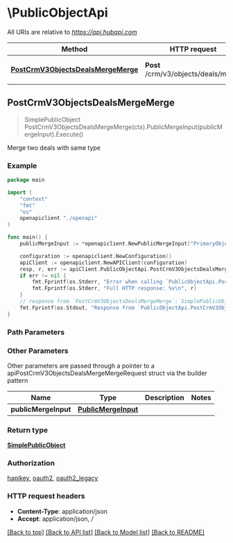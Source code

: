 # \PublicObjectApi

All URIs are relative to *https://api.hubapi.com*

Method | HTTP request | Description
------------- | ------------- | -------------
[**PostCrmV3ObjectsDealsMergeMerge**](PublicObjectApi.md#PostCrmV3ObjectsDealsMergeMerge) | **Post** /crm/v3/objects/deals/merge | Merge two deals with same type



## PostCrmV3ObjectsDealsMergeMerge

> SimplePublicObject PostCrmV3ObjectsDealsMergeMerge(ctx).PublicMergeInput(publicMergeInput).Execute()

Merge two deals with same type

### Example

```go
package main

import (
    "context"
    "fmt"
    "os"
    openapiclient "./openapi"
)

func main() {
    publicMergeInput := *openapiclient.NewPublicMergeInput("PrimaryObjectId_example", "ObjectIdToMerge_example") // PublicMergeInput | 

    configuration := openapiclient.NewConfiguration()
    apiClient := openapiclient.NewAPIClient(configuration)
    resp, r, err := apiClient.PublicObjectApi.PostCrmV3ObjectsDealsMergeMerge(context.Background()).PublicMergeInput(publicMergeInput).Execute()
    if err != nil {
        fmt.Fprintf(os.Stderr, "Error when calling `PublicObjectApi.PostCrmV3ObjectsDealsMergeMerge``: %v\n", err)
        fmt.Fprintf(os.Stderr, "Full HTTP response: %v\n", r)
    }
    // response from `PostCrmV3ObjectsDealsMergeMerge`: SimplePublicObject
    fmt.Fprintf(os.Stdout, "Response from `PublicObjectApi.PostCrmV3ObjectsDealsMergeMerge`: %v\n", resp)
}
```

### Path Parameters



### Other Parameters

Other parameters are passed through a pointer to a apiPostCrmV3ObjectsDealsMergeMergeRequest struct via the builder pattern


Name | Type | Description  | Notes
------------- | ------------- | ------------- | -------------
 **publicMergeInput** | [**PublicMergeInput**](PublicMergeInput.md) |  | 

### Return type

[**SimplePublicObject**](SimplePublicObject.md)

### Authorization

[hapikey](../README.md#hapikey), [oauth2](../README.md#oauth2), [oauth2_legacy](../README.md#oauth2_legacy)

### HTTP request headers

- **Content-Type**: application/json
- **Accept**: application/json, */*

[[Back to top]](#) [[Back to API list]](../README.md#documentation-for-api-endpoints)
[[Back to Model list]](../README.md#documentation-for-models)
[[Back to README]](../README.md)

